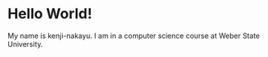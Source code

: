 # Hello World!
My name is kenji-nakayu. 
I am in a computer science course at Weber State University.
